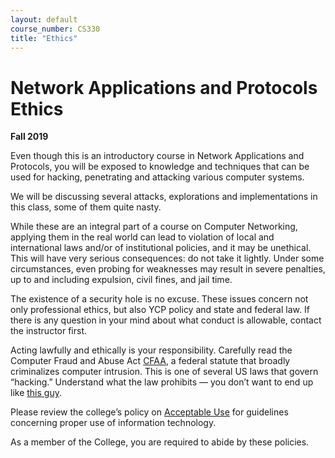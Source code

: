 ```yaml
---
layout: default
course_number: CS330
title: "Ethics"
---
```


Network Applications and Protocols Ethics
====================================

**Fall 2019**

Even though this is an introductory course in Network Applications and Protocols, you will be exposed to knowledge and techniques that can be used for hacking, penetrating and attacking various computer systems.

We will be discussing several attacks, explorations and implementations in this class, some of them quite nasty. 

While these are an integral part of a course on Computer Networking, applying them in the real world can lead to violation of local and international laws and/or of institutional policies, and it may be unethical. This will have very serious consequences: do not take it lightly. Under some circumstances, even probing for weaknesses may result in severe penalties, up to and including expulsion, civil fines, and jail time.

The existence of a security hole is no excuse. These issues concern not only professional ethics, but also YCP policy and state and federal law. If there is any question in your mind about what conduct is allowable, contact the instructor first.

Acting lawfully and ethically is your responsibility. Carefully read the Computer Fraud and Abuse Act [CFAA]( http://uscode.house.gov/view.xhtml?req=(title:18%20section:1030%20edition:prelim)), a federal statute that broadly criminalizes computer intrusion. This is one of several US laws that govern “hacking.” Understand what the law prohibits — you don’t want to end up like [this guy]( https://www.wired.com/2010/11/palin-hacker-sentenced/). 

Please review the college’s policy on [Acceptable Use](https://itkb.ycp.edu/article.php?id=1068) for guidelines concerning proper use of information technology.

As a member of the College, you are required to abide by these policies.
